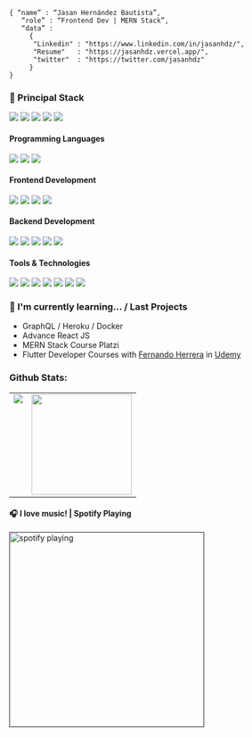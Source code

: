 ```shell 
{ “name” : “Jasan Hernández Bautista”,
   “role” : “Frontend Dev | MERN Stack”,
   “data” : 
     { 
      "Linkedin" : "https://www.linkedin.com/in/jasanhdz/", 
      "Resume"   : "https://jasanhdz.vercel.app/",
      "twitter"  : "https://twitter.com/jasanhdz"
     }
}
```

<h3>
  🚀 Principal Stack
</h3> 
<p>
  <img src="https://img.shields.io/badge/React-20232A?style=for-the-badge&logo=react&logoColor=61DAFB">
  <img src="https://img.shields.io/badge/Next.JS-white?style=for-the-badge&logo=next.js&logoColor=black">
  <img src="https://img.shields.io/badge/Flutter-white?style=for-the-badge&logo=flutter&logoColor=69B7F8">
  <img src="https://img.shields.io/badge/React%20Native-white?style=for-the-badge&logo=react&logoColor=61DAFB">
  <img src="https://img.shields.io/badge/Node.js-339933?style=for-the-badge&logo=nodedotjs&logoColor=white">
</p>
  
<h4>Programming Languages</h4>
<p>
  <img src="https://img.shields.io/badge/JavaScript-F7DF1E?style=for-the-badge&logo=javascript&logoColor=black">
  <img src="https://img.shields.io/badge/TypeScript-1572B6?style=for-the-badge&logo=typescript&logoColor=white">
  <img src="https://img.shields.io/badge/Dart-20232A?style=for-the-badge&logo=dart&logoColor=white">
</p>
<h4>Frontend Development</h4>
<p>
  <img src="https://img.shields.io/badge/HTML5-E34F26?style=for-the-badge&logo=html5&logoColor=white">
  <img src="https://img.shields.io/badge/CSS3-1572B6?style=for-the-badge&logo=css3&logoColor=white">
  <img src="https://img.shields.io/badge/React-20232A?style=for-the-badge&logo=react&logoColor=61DAFB">
  <img src="https://img.shields.io/badge/Flutter-white?style=for-the-badge&logo=flutter&logoColor=69B7F8">
</p>
<h4>Backend Development</h4>
<p>
  <img src="https://img.shields.io/badge/Node.js-339933?style=for-the-badge&logo=nodedotjs&logoColor=white">
  <img src="https://img.shields.io/badge/Express.js-000000?style=for-the-badge&logo=express&logoColor=white">
  <img src="https://img.shields.io/badge/MongoDB-white?style=for-the-badge&logo=mongodb&logoColor=4EA94B">
   <img src="https://img.shields.io/badge/Mongoose-00C58E?style=for-the-badge">
  <img src="https://img.shields.io/badge/MySQL-005C84?style=for-the-badge&logo=mysql&logoColor=white">
</p>
<h4>Tools & Technologies</h4>
<p>
  <img src="https://img.shields.io/badge/Git-F05032?style=for-the-badge&logo=git&logoColor=white">
  <img src="https://img.shields.io/badge/GitHub-100000?style=for-the-badge&logo=github&logoColor=white">
  <img src="https://img.shields.io/badge/Linux-FCC624?style=for-the-badge&logo=linux&logoColor=black">
  <img src="https://img.shields.io/badge/Notion-000000?style=for-the-badge&logo=notion&logoColor=white">
  <img src="https://img.shields.io/badge/Postman-FF6C37?style=for-the-badge&logo=Postman&logoColor=white">
  <img src="https://img.shields.io/badge/Heroku-430098?style=for-the-badge&logo=heroku&logoColor=white">
  <img src="https://img.shields.io/badge/Vercel-000000?style=for-the-badge&logo=vercel&logoColor=white">
</p>

### 🌱 I'm currently learning... / Last Projects

- GraphQL / Heroku / Docker 
- Advance React JS
- MERN Stack Course Platzi
- Flutter Developer Courses with <a href="https://twitter.com/Fernando_Her85" target="_blank">Fernando Herrera</a> in <a href="https://www.udemy.com/course/flutter-avanzado-fernando-herrera/" target="_blank">Udemy</a>


<!-- ### Sometimes I write 

<a href="https://dev.to/veritechie">  <img src="https://img.shields.io/badge/dev.to-0A0A0A?style=for-the-badge&logo=dev.to&logoColor=white"></a> -->

### Github Stats:

<table>
  <tr>
    <td valign="top"><img src="https://github-readme-stats.vercel.app/api/top-langs/?username=JasanHdz&theme=radical&card_width=450em)](https://github.com/JasanHdz/JasanHdz/github-readme-stats"/></td>
    <td valign="top"><img height="180em" src="https://github-readme-stats.vercel.app/api?username=JasanHdz&show_icons=true&hide_border=true&&count_private=true&include_all_commits=true&theme=radical&hide_stars=false" /></td>
  </tr>
</table>


#### 🎧 I love music! | Spotify Playing
[<img src="https://spotify-now-playing-kappa.vercel.app/api/spotify-playing" alt="spotify playing" width="350" />]()